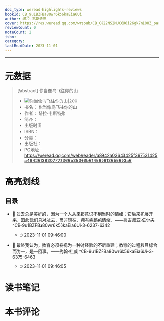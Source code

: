 ```yaml
---
doc_type: weread-highlights-reviews
bookId: CB_9u1BZFBa80wr6k56kaEia6Ui
author: 塔拉·韦斯特弗
cover: https://res.weread.qq.com/wrepub/CB_G622NS2MUC6U6i26gk7n10OZ_parsecover
reviewCount: 0
noteCount: 2
isbn: 
category: 
lastReadDate: 2023-11-01
---
```


---
# 元数据
> [!abstract] 你当像鸟飞往你的山
> - ![ 你当像鸟飞往你的山|200](https://res.weread.qq.com/wrepub/CB_G622NS2MUC6U6i26gk7n10OZ_parsecover)
> - 书名： 你当像鸟飞往你的山
> - 作者： 塔拉·韦斯特弗
> - 简介： 
> - 出版时间 
> - ISBN： 
> - 分类： 
> - 出版社： 
> - PC地址：https://weread.qq.com/web/reader/a8942a03643425f397531425a46426138307772366b35366b614569613655693a6

# 高亮划线

## 目录


- 📌 过去总是美好的，因为一个人从来都意识不到当时的情绪；它后来扩展开来，因此我们只对过去，而非现在，拥有完整的情绪。——弗吉尼亚·伍尔夫  ^CB-9u1BZFBa80wr6k56kaEia6Ui-3-6237-6342
    - ⏱ 2023-11-01 09:46:00 

- 📌 最终我认为，教育必须被视为一种对经验的不断重建；教育的过程和目标合而为一，是一回事。——约翰·杜威  ^CB-9u1BZFBa80wr6k56kaEia6Ui-3-6375-6463
    - ⏱ 2023-11-01 09:46:05 
# 读书笔记

# 本书评论
